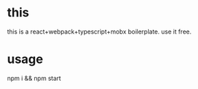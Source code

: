 # this
this is a react+webpack+typescript+mobx boilerplate. use it free.


# usage
npm i && npm start


